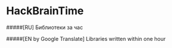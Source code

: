 # HackBrainTime

#####[RU]
Библиотеки за час

#####[EN by Google Translate]
Libraries written within one hour